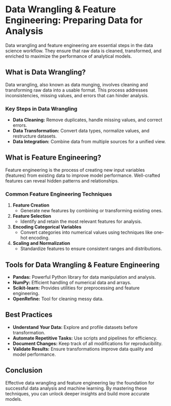 # Data Wrangling & Feature Engineering: Preparing Data for Analysis

Data wrangling and feature engineering are essential steps in the data science workflow. They ensure that raw data is cleaned, transformed, and enriched to maximize the performance of analytical models.

## What is Data Wrangling?

Data wrangling, also known as data munging, involves cleaning and transforming raw data into a usable format. This process addresses inconsistencies, missing values, and errors that can hinder analysis.

### Key Steps in Data Wrangling

- **Data Cleaning:** Remove duplicates, handle missing values, and correct errors.
- **Data Transformation:** Convert data types, normalize values, and restructure datasets.
- **Data Integration:** Combine data from multiple sources for a unified view.

## What is Feature Engineering?

Feature engineering is the process of creating new input variables (features) from existing data to improve model performance. Well-crafted features can reveal hidden patterns and relationships.

### Common Feature Engineering Techniques

1. **Feature Creation**
    - Generate new features by combining or transforming existing ones.
2. **Feature Selection**
    - Identify and retain the most relevant features for analysis.
3. **Encoding Categorical Variables**
    - Convert categories into numerical values using techniques like one-hot encoding.
4. **Scaling and Normalization**
    - Standardize features to ensure consistent ranges and distributions.

## Tools for Data Wrangling & Feature Engineering

- **Pandas:** Powerful Python library for data manipulation and analysis.
- **NumPy:** Efficient handling of numerical data and arrays.
- **Scikit-learn:** Provides utilities for preprocessing and feature engineering.
- **OpenRefine:** Tool for cleaning messy data.

## Best Practices

- **Understand Your Data:** Explore and profile datasets before transformation.
- **Automate Repetitive Tasks:** Use scripts and pipelines for efficiency.
- **Document Changes:** Keep track of all modifications for reproducibility.
- **Validate Results:** Ensure transformations improve data quality and model performance.

## Conclusion

Effective data wrangling and feature engineering lay the foundation for successful data analysis and machine learning. By mastering these techniques, you can unlock deeper insights and build more accurate models.